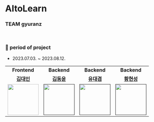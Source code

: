 # AItoLearn
### TEAM gyuranz
<br/>

###  📅 period of project
- 2023.07.03. ~ 2023.08.12.

<table>
  <tr>
    <td align="center"><b>Frontend</b></td>
    <td align="center"><b>Backend</b></td>
    <td align="center"><b>Backend</b></td>
    <td align="center"><b>Backend</b></td>
  </tr>
   <tr>
    <td align="center"><b><a href="https://github.com/DI-Kim">김대인</a></b></td>
    <td align="center"><b><a href="">김동윤</a></b></td>
    <td align="center"><b><a href="">유대겸</a></b></td>
    <td align="center"><b><a href="">황현성</a></b></td>
  </tr>
  <tr>
    <td align="center"><a href="https://github.com/DI-Kim"><img src="https://avatars.githubusercontent.com/u/43124902?s=400&u=547a242c8df633206f06f44b522a9a6b7ab3d651&v=4" width="100px" /></a></td>
    <td align="center"><a href=""><img src="" width="100px" /></a></td>
    <td align="center"><a href=""><img src="" width="100px" /></a></td>
    <td align="center"><a href=""><img src="" width="100px" /></a></td>
  </tr>
</table>
